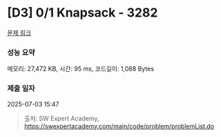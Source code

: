 # [D3] 0/1 Knapsack - 3282 

[문제 링크](https://swexpertacademy.com/main/code/problem/problemDetail.do?contestProbId=AWBJAVpqrzQDFAWr) 

### 성능 요약

메모리: 27,472 KB, 시간: 95 ms, 코드길이: 1,088 Bytes

### 제출 일자

2025-07-03 15:47



> 출처: SW Expert Academy, https://swexpertacademy.com/main/code/problem/problemList.do